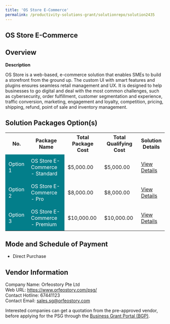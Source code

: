 ```yaml
---
title: 'OS Store E-Commerce'
permalink: /productivity-solutions-grant/solutionrepo/solution2435
---
```


## OS Store E-Commerce

## Overview

**Description**

OS Store is a web-based, e-commerce solution that enables SMEs to build a storefront from the ground up. The custom UI with smart features and plugins ensures seamless retail management and UX. It is designed to help businesses to go digital and deal with the most common challenges, such as cybersecurity, order fulfillment, customer segmentation and experience, traffic conversion, marketing, engagement and loyalty, competition, pricing, shipping, refund, point of sale and inventory management.

## Solution Packages Option(s)

<table>
<tr>
<th><b>No.</b></th>
<th><b>Package Name</b></th>
<th><b>Total Package Cost</b></th>
<th><b>Total Qualifying Cost</b></th>
<th><b>Solution Details</b></th>
</tr>
<tr>
<td style='padding: 10px; background-color: #037E8A; color: #FFFFFF;'>Option 1</td>
<td style='padding: 10px; background-color: #037E8A; color: #FFFFFF;'>OS Store E-Commerce - Standard</td>
<td style='padding: 10px;'>$5,000.00</td>
<td style='padding: 10px;'>$5,000.00</td>
<td style='padding: 10px;'><a href='https://www.gobusiness.gov.sg/images/psg/Orfeostory_20210208_Desensitised_Annex_3_Part_12.pdf' target='_blank'>View Details</a></td>
</tr>
<tr>
<td style='padding: 10px; background-color: #037E8A; color: #FFFFFF;'>Option 2</td>
<td style='padding: 10px; background-color: #037E8A; color: #FFFFFF;'>OS Store E-Commerce - Pro</td>
<td style='padding: 10px;'>$8,000.00</td>
<td style='padding: 10px;'>$8,000.00</td>
<td style='padding: 10px;'><a href='https://www.gobusiness.gov.sg/images/psg/Orfeostory_20210208_Desensitised_Annex_3_Part_34.pdf' target='_blank'>View Details</a></td>
</tr>
<tr>
<td style='padding: 10px; background-color: #037E8A; color: #FFFFFF;'>Option 3</td>
<td style='padding: 10px; background-color: #037E8A; color: #FFFFFF;'>OS Store E-Commerce - Premium</td>
<td style='padding: 10px;'>$10,000.00</td>
<td style='padding: 10px;'>$10,000.00</td>
<td style='padding: 10px;'><a href='https://www.gobusiness.gov.sg/images/psg/Orfeostory_20210208_Desensitised_Annex_3_Part_56.pdf' target='_blank'>View Details</a></td>
</tr>
</table>

## Mode and Schedule of Payment

 - Direct Purchase

## Vendor Information

 Company Name: Orfeostory Pte Ltd <br>Web URL: https://www.orfeostory.com/psg/<br>Contact Hotline: 67441123 <br>Contact Email: sales.sg@orfeostory.com <br>

Interested companies can get a quotation from the pre-approved vendor, before applying for the PSG through the <a href='https://www.businessgrants.gov.sg/' target='_blank' rel='noopener'>Business Grant Portal (BGP)</a>.

<script src="/jquery/resize-tables.js"></script>
